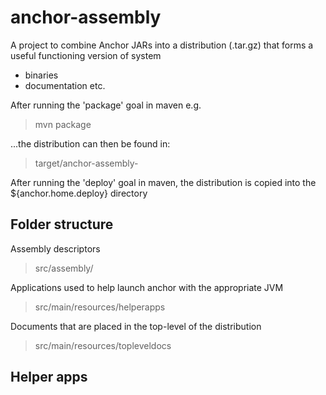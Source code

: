 # anchor-assembly

A project to combine Anchor JARs into a distribution (.tar.gz) that 
forms a useful functioning version of system
- binaries
- documentation
etc.

After running the 'package' goal in maven e.g.
> mvn package

...the distribution can then be found in:
> target/anchor-assembly-<version-bin>

After running the 'deploy' goal in maven, the distribution is copied into the ${anchor.home.deploy} directory

## Folder structure

Assembly descriptors
> src/assembly/

Applications used to help launch anchor with the appropriate JVM
> src/main/resources/helperapps

Documents that are placed in the top-level of the distribution
> src/main/resources/topleveldocs

## Helper apps